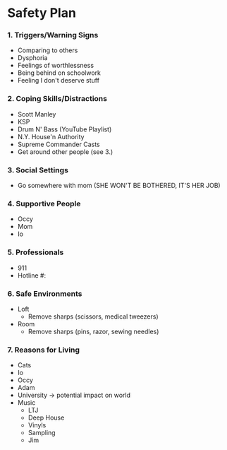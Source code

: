 # Safety Plan

### 1. Triggers/Warning Signs
- Comparing to others
- Dysphoria
- Feelings of worthlessness
- Being behind on schoolwork
- Feeling I don't deserve stuff

### 2. Coping Skills/Distractions
- Scott Manley
- KSP
- Drum N' Bass (YouTube Playlist)
- N.Y. House'n Authority
- Supreme Commander Casts
- Get around other people (see 3.)

### 3. Social Settings
- Go somewhere with mom (SHE WON'T BE BOTHERED, IT'S HER JOB)

### 4. Supportive People
- Occy
- Mom
- Io

### 5. Professionals
- 911
- Hotline #:

### 6. Safe Environments
- Loft
    - Remove sharps (scissors, medical tweezers)
- Room
    - Remove sharps (pins, razor, sewing needles)

### 7. Reasons for Living
- Cats
- Io
- Occy
- Adam
- University -> potential impact on world
- Music
    - LTJ
    - Deep House
    - Vinyls
    - Sampling
    - Jim